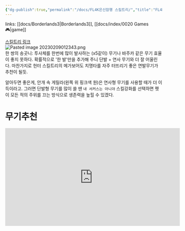 ```yaml
---
{"dg-publish":true,"permalink":"/docs/FL4K은신잠행 스킬트리/","title":"FL4K은신잠행 스킬트리"}
---
```


links: [[docs/Borderlands3\|Borderlands3]], [[docs/index/0020 Games 🎮\|game]]

[스킬트리 링크](https://www.lootlemon.com/class/fl4k#xxxx_000000000000_0000000000000_000000000000_00000000000000)  
![Pasted image 20230209012343.png](/img/user/docs/assets/Pasted%20image%2020230209012343.png)  
한 쌍의 송곳니: 투사체를 한번에 많이 발사하는 (x5같이) 무기나 바주카 같은 무기 효율이 좋지 못하다. 확률적으로 '한 발'만을 추가해 주니 단발 + 연사 무기와 더 잘 어울린다. 마찬가지로 헌터 스킬트리의 메가보어도 치명타를 자주 터뜨리기 좋은 연발무기가 추천이 될듯.


알아두면 좋은게, 안개 속 게릴라(왼쪽 위 핑크색 원)은 연사형 무기를 사용할 때가 더 이득이라고. 그러면 단발형 무기를 많이 쓸 땐 `내 서커스는 아니야` 스킬강화를 선택하면 펫이 모든 적의 주위를 끄는 방식으로 생존력을 높힐 수 있겠다.

# 무기추천

<iframe width="560" height="315" src="https://www.youtube.com/embed/0UcJJOmDOn0" title="YouTube video player" frameborder="0" allow="accelerometer; autoplay; clipboard-write; encrypted-media; gyroscope; picture-in-picture; web-share" allowfullscreen></iframe>
